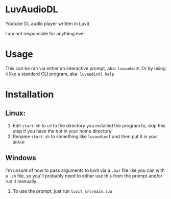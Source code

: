 # LuvAudioDL

Youtube DL audio player written in Luvit 

I am not responsible for anything ever

# Usage

This can be ran via either an interactive prompt, aka: `luvaudiodl`
Or by using it like a standard CLI program, aka: `luvaudiodl help`

# Installation

## Linux:
1. Edit `start.sh` to `cd` to the directory you installed the program to, skip this step if you have the bot in your home directory`
2. Rename `start.sh` to something like `luvaudiodl` and then put it in your `$PATH`

## Windows
I'm unsure of how to pass arguments to luvit via a `.bat` file like you can with a `.sh` file, so you'll probably need to either use this from the prompt and/or run it manually.

1. To use the prompt, just run `luvit src/main.lua`